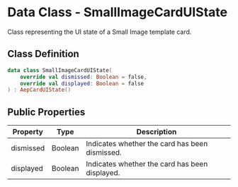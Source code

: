 # Data Class - SmallImageCardUIState

Class representing the UI state of a Small Image template card.
## Class Definition

```kotlin
data class SmallImageCardUIState(
    override val dismissed: Boolean = false,
    override val displayed: Boolean = false
) : AepCardUIState()
```

## Public Properties

| Property  | Type    | Description                                    |
| --------- | ------- | ---------------------------------------------- |
| dismissed | Boolean | Indicates whether the card has been dismissed. |
| displayed | Boolean | Indicates whether the card has been displayed. |
